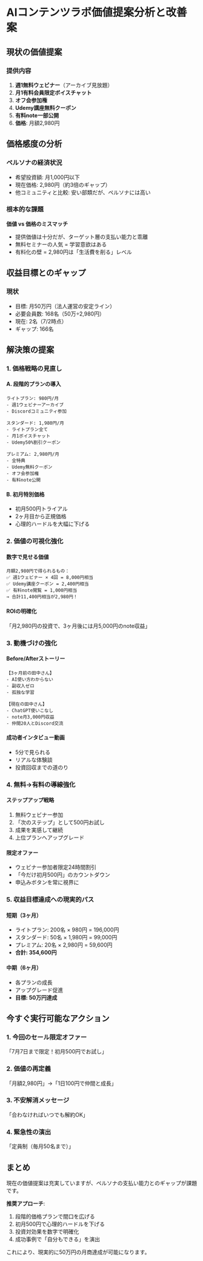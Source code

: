 # AIコンテンツラボ価値提案分析と改善案

## 現状の価値提案

### 提供内容
1. **週1無料ウェビナー**（アーカイブ見放題）
2. **月1有料会員限定ボイスチャット**
3. **オフ会参加権**
4. **Udemy講座無料クーポン**
5. **有料note一部公開**
6. **価格**: 月額2,980円

## 価格感度の分析

### ペルソナの経済状況
- 希望投資額: 月1,000円以下
- 現在価格: 2,980円（約3倍のギャップ）
- 他コミュニティと比較: 安い部類だが、ペルソナには高い

### 根本的な課題
**価値 vs 価格のミスマッチ**
- 提供価値は十分だが、ターゲット層の支払い能力と乖離
- 無料セミナーの人気 = 学習意欲はある
- 有料化の壁 = 2,980円は「生活費を削る」レベル

## 収益目標とのギャップ

### 現状
- 目標: 月50万円（法人運営の安定ライン）
- 必要会員数: 168名（50万÷2,980円）
- 現在: 2名（7/2時点）
- ギャップ: 166名

## 解決策の提案

### 1. 価格戦略の見直し

#### A. 段階的プランの導入
```
ライトプラン: 980円/月
- 週1ウェビナーアーカイブ
- Discordコミュニティ参加

スタンダード: 1,980円/月
- ライトプラン全て
- 月1ボイスチャット
- Udemy50%割引クーポン

プレミアム: 2,980円/月
- 全特典
- Udemy無料クーポン
- オフ会参加権
- 有料note公開
```

#### B. 初月特別価格
- 初月500円トライアル
- 2ヶ月目から正規価格
- 心理的ハードルを大幅に下げる

### 2. 価値の可視化強化

#### 数字で見せる価値
```
月額2,980円で得られるもの：
✅ 週1ウェビナー × 4回 = 8,000円相当
✅ Udemy講座クーポン = 2,400円相当
✅ 有料note閲覧 = 1,000円相当
→ 合計11,400円相当が2,980円！
```

#### ROIの明確化
「月2,980円の投資で、3ヶ月後には月5,000円のnote収益」

### 3. 動機づけの強化

#### Before/Afterストーリー
```
【3ヶ月前の田中さん】
- AI使い方わからない
- 副収入ゼロ
- 孤独な学習

【現在の田中さん】
- ChatGPT使いこなし
- note月3,000円収益
- 仲間20人とDiscord交流
```

#### 成功者インタビュー動画
- 5分で見られる
- リアルな体験談
- 投資回収までの道のり

### 4. 無料→有料の導線強化

#### ステップアップ戦略
1. 無料ウェビナー参加
2. 「次のステップ」として500円お試し
3. 成果を実感して継続
4. 上位プランへアップグレード

#### 限定オファー
- ウェビナー参加者限定24時間割引
- 「今だけ初月500円」のカウントダウン
- 申込みボタンを常に視界に

### 5. 収益目標達成への現実的パス

#### 短期（3ヶ月）
- ライトプラン: 200名 × 980円 = 196,000円
- スタンダード: 50名 × 1,980円 = 99,000円
- プレミアム: 20名 × 2,980円 = 59,600円
- **合計: 354,600円**

#### 中期（6ヶ月）
- 各プランの成長
- アップグレード促進
- **目標: 50万円達成**

## 今すぐ実行可能なアクション

### 1. 今回のセール限定オファー
「7月7日まで限定！初月500円でお試し」

### 2. 価値の再定義
「月額2,980円」→「1日100円で仲間と成長」

### 3. 不安解消メッセージ
「合わなければいつでも解約OK」

### 4. 緊急性の演出
「定員制（毎月50名まで）」

## まとめ

現在の価値提案は充実していますが、ペルソナの支払い能力とのギャップが課題です。

**推奨アプローチ**:
1. 段階的価格プランで間口を広げる
2. 初月500円で心理的ハードルを下げる
3. 投資対効果を数字で明確化
4. 成功事例で「自分もできる」を演出

これにより、現実的に50万円の月商達成が可能になります。